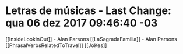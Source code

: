 # Letras de músicas - Last Change: qua 06 dez 2017 09:46:40 -03

[[InsideLookinOut]] - Alan Parsons
[[LaSagradaFamilia]] - Alan Parsons
[[PhrasalVerbsRelatedToTravel]]
[[JoKes]]

